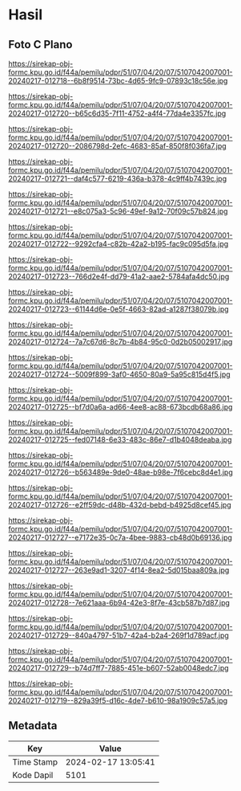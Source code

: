 # Hasil

## Foto C Plano

https://sirekap-obj-formc.kpu.go.id/f44a/pemilu/pdpr/51/07/04/20/07/5107042007001-20240217-012718--6b8f9514-73bc-4d65-9fc9-07893c18c56e.jpg

https://sirekap-obj-formc.kpu.go.id/f44a/pemilu/pdpr/51/07/04/20/07/5107042007001-20240217-012720--b65c6d35-7f11-4752-a4f4-77da4e3357fc.jpg

https://sirekap-obj-formc.kpu.go.id/f44a/pemilu/pdpr/51/07/04/20/07/5107042007001-20240217-012720--2086798d-2efc-4683-85af-850f8f036fa7.jpg

https://sirekap-obj-formc.kpu.go.id/f44a/pemilu/pdpr/51/07/04/20/07/5107042007001-20240217-012721--daf4c577-6219-436a-b378-4c9ff4b7439c.jpg

https://sirekap-obj-formc.kpu.go.id/f44a/pemilu/pdpr/51/07/04/20/07/5107042007001-20240217-012721--e8c075a3-5c96-49ef-9a12-70f09c57b824.jpg

https://sirekap-obj-formc.kpu.go.id/f44a/pemilu/pdpr/51/07/04/20/07/5107042007001-20240217-012722--9292cfa4-c82b-42a2-b195-fac9c095d5fa.jpg

https://sirekap-obj-formc.kpu.go.id/f44a/pemilu/pdpr/51/07/04/20/07/5107042007001-20240217-012723--766d2e4f-dd79-41a2-aae2-5784afa4dc50.jpg

https://sirekap-obj-formc.kpu.go.id/f44a/pemilu/pdpr/51/07/04/20/07/5107042007001-20240217-012723--61144d6e-0e5f-4663-82ad-a1287f38079b.jpg

https://sirekap-obj-formc.kpu.go.id/f44a/pemilu/pdpr/51/07/04/20/07/5107042007001-20240217-012724--7a7c67d6-8c7b-4b84-95c0-0d2b05002917.jpg

https://sirekap-obj-formc.kpu.go.id/f44a/pemilu/pdpr/51/07/04/20/07/5107042007001-20240217-012724--5009f899-3af0-4650-80a9-5a95c815d4f5.jpg

https://sirekap-obj-formc.kpu.go.id/f44a/pemilu/pdpr/51/07/04/20/07/5107042007001-20240217-012725--bf7d0a6a-ad66-4ee8-ac88-673bcdb68a86.jpg

https://sirekap-obj-formc.kpu.go.id/f44a/pemilu/pdpr/51/07/04/20/07/5107042007001-20240217-012725--fed07148-6e33-483c-86e7-d1b4048deaba.jpg

https://sirekap-obj-formc.kpu.go.id/f44a/pemilu/pdpr/51/07/04/20/07/5107042007001-20240217-012726--b563489e-9de0-48ae-b98e-7f6cebc8d4e1.jpg

https://sirekap-obj-formc.kpu.go.id/f44a/pemilu/pdpr/51/07/04/20/07/5107042007001-20240217-012726--e2ff59dc-d48b-432d-bebd-b4925d8cef45.jpg

https://sirekap-obj-formc.kpu.go.id/f44a/pemilu/pdpr/51/07/04/20/07/5107042007001-20240217-012727--e7172e35-0c7a-4bee-9883-cb48d0b69136.jpg

https://sirekap-obj-formc.kpu.go.id/f44a/pemilu/pdpr/51/07/04/20/07/5107042007001-20240217-012727--263e9ad1-3207-4f14-8ea2-5d015baa809a.jpg

https://sirekap-obj-formc.kpu.go.id/f44a/pemilu/pdpr/51/07/04/20/07/5107042007001-20240217-012728--7e621aaa-6b94-42e3-8f7e-43cb587b7d87.jpg

https://sirekap-obj-formc.kpu.go.id/f44a/pemilu/pdpr/51/07/04/20/07/5107042007001-20240217-012729--840a4797-51b7-42a4-b2a4-269f1d789acf.jpg

https://sirekap-obj-formc.kpu.go.id/f44a/pemilu/pdpr/51/07/04/20/07/5107042007001-20240217-012729--b74d7ff7-7885-451e-b607-52ab0048edc7.jpg

https://sirekap-obj-formc.kpu.go.id/f44a/pemilu/pdpr/51/07/04/20/07/5107042007001-20240217-012719--829a39f5-d16c-4de7-b610-98a1909c57a5.jpg


## Metadata

| Key        | Value               |
| ---------- | ------------------- |
| Time Stamp | 2024-02-17 13:05:41 |
| Kode Dapil | 5101                |



